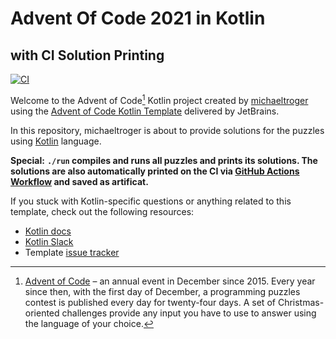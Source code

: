 # Advent Of Code 2021 in Kotlin 
## with CI Solution Printing
[![CI](https://github.com/michaeltroger/advent-of-code-2021-in-kotlin/actions/workflows/build.yml/badge.svg)](https://github.com/michaeltroger/advent-of-code-2021-in-kotlin/actions/workflows/build.yml)

Welcome to the Advent of Code[^aoc] Kotlin project created by [michaeltroger][github] using the [Advent of Code Kotlin Template][template] delivered by JetBrains.

In this repository, michaeltroger is about to provide solutions for the puzzles using [Kotlin][kotlin] language.

**Special:**
**`./run` compiles and runs all puzzles and prints its solutions. The solutions are also automatically printed on the CI via [GitHub Actions Workflow](https://github.com/michaeltroger/advent-of-code-2021-in-kotlin/actions/workflows/build.yml) and saved as artificat.**

If you stuck with Kotlin-specific questions or anything related to this template, check out the following resources:

- [Kotlin docs][docs]
- [Kotlin Slack][slack]
- Template [issue tracker][issues]


[^aoc]:
    [Advent of Code][aoc] – an annual event in December since 2015.
    Every year since then, with the first day of December, a programming puzzles contest is published every day for twenty-four days.
    A set of Christmas-oriented challenges provide any input you have to use to answer using the language of your choice.

[aoc]: https://adventofcode.com
[docs]: https://kotlinlang.org/docs/home.html
[github]: https://github.com/michaeltroger
[issues]: https://github.com/kotlin-hands-on/advent-of-code-kotlin-template/issues
[kotlin]: https://kotlinlang.org
[slack]: https://surveys.jetbrains.com/s3/kotlin-slack-sign-up
[template]: https://github.com/kotlin-hands-on/advent-of-code-kotlin-template
